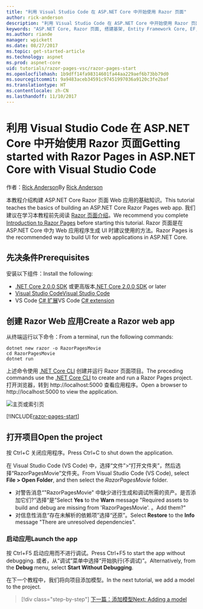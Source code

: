 ```yaml
---
title: "利用 Visual Studio Code 在 ASP.NET Core 中开始使用 Razor 页面"
author: rick-anderson
description: "利用 Visual Studio Code 在 ASP.NET Core 中开始使用 Razor 页面"
keywords: "ASP.NET Core, Razor 页面, 搭建基架, Entity Framework Core, EF, EF Core, 数据库, mac, macOS, Visual Studio Code, Code"
ms.author: riande
manager: wpickett
ms.date: 08/27/2017
ms.topic: get-started-article
ms.technology: aspnet
ms.prod: aspnet-core
uid: tutorials/razor-pages-vsc/razor-pages-start
ms.openlocfilehash: 1b9dff14fa98314601fa44aa229aef6b73bb79d0
ms.sourcegitcommit: 9a9483aceb34591c97451997036a9120c3fe2baf
ms.translationtype: HT
ms.contentlocale: zh-CN
ms.lasthandoff: 11/10/2017
---
```

# <a name="getting-started-with-razor-pages-in-aspnet-core-with-visual-studio-code"></a><span data-ttu-id="151dc-104">利用 Visual Studio Code 在 ASP.NET Core 中开始使用 Razor 页面</span><span class="sxs-lookup"><span data-stu-id="151dc-104">Getting started with Razor Pages in ASP.NET Core with Visual Studio Code</span></span>

<span data-ttu-id="151dc-105">作者：[Rick Anderson](https://twitter.com/RickAndMSFT)</span><span class="sxs-lookup"><span data-stu-id="151dc-105">By [Rick Anderson](https://twitter.com/RickAndMSFT)</span></span>

<span data-ttu-id="151dc-106">本教程介绍构建 ASP.NET Core Razor 页面 Web 应用的基础知识。</span><span class="sxs-lookup"><span data-stu-id="151dc-106">This tutorial teaches the basics of building an ASP.NET Core Razor Pages web app.</span></span> <span data-ttu-id="151dc-107">我们建议在学习本教程前先阅读 [Razor 页面介绍](xref:mvc/razor-pages/index)。</span><span class="sxs-lookup"><span data-stu-id="151dc-107">We recommend you complete [Introduction to Razor Pages](xref:mvc/razor-pages/index) before starting this tutorial.</span></span> <span data-ttu-id="151dc-108">Razor 页面是在 ASP.NET Core 中为 Web 应用程序生成 UI 时建议使用的方法。</span><span class="sxs-lookup"><span data-stu-id="151dc-108">Razor Pages is the recommended way to build UI for web applications in ASP.NET Core.</span></span>

## <a name="prerequisites"></a><span data-ttu-id="151dc-109">先决条件</span><span class="sxs-lookup"><span data-stu-id="151dc-109">Prerequisites</span></span>

<span data-ttu-id="151dc-110">安装以下组件：</span><span class="sxs-lookup"><span data-stu-id="151dc-110">Install the following:</span></span>

* <span data-ttu-id="151dc-111">[.NET Core 2.0.0 SDK](https://www.microsoft.com/net/core) 或更高版本</span><span class="sxs-lookup"><span data-stu-id="151dc-111">[.NET Core 2.0.0 SDK](https://www.microsoft.com/net/core) or later</span></span>
* [<span data-ttu-id="151dc-112">Visual Studio Code</span><span class="sxs-lookup"><span data-stu-id="151dc-112">Visual Studio Code</span></span>](https://code.visualstudio.com)
* <span data-ttu-id="151dc-113">VS Code [C# 扩展](https://marketplace.visualstudio.com/items?itemName=ms-vscode.csharp)</span><span class="sxs-lookup"><span data-stu-id="151dc-113">VS Code [C# extension](https://marketplace.visualstudio.com/items?itemName=ms-vscode.csharp)</span></span> 

## <a name="create-a-razor-web-app"></a><span data-ttu-id="151dc-114">创建 Razor Web 应用</span><span class="sxs-lookup"><span data-stu-id="151dc-114">Create a Razor web app</span></span>

<span data-ttu-id="151dc-115">从终端运行以下命令：</span><span class="sxs-lookup"><span data-stu-id="151dc-115">From a terminal, run the following commands:</span></span>

```console
dotnet new razor -o RazorPagesMovie
cd RazorPagesMovie
dotnet run
```

<span data-ttu-id="151dc-116">上述命令使用 [.NET Core CLI](https://docs.microsoft.com/dotnet/core/tools/dotnet) 创建并运行 Razor 页面项目。</span><span class="sxs-lookup"><span data-stu-id="151dc-116">The preceding commands use the [.NET Core CLI](https://docs.microsoft.com/dotnet/core/tools/dotnet) to create and run a Razor Pages project.</span></span> <span data-ttu-id="151dc-117">打开浏览器，转到 http://localhost:5000 查看应用程序。</span><span class="sxs-lookup"><span data-stu-id="151dc-117">Open a browser to http://localhost:5000 to view the application.</span></span>

![主页或索引页](../razor-pages/razor-pages-start/_static/home.png)

[!INCLUDE[razor-pages-start](../../includes/RP/razor-pages-start.md)]

## <a name="open-the-project"></a><span data-ttu-id="151dc-119">打开项目</span><span class="sxs-lookup"><span data-stu-id="151dc-119">Open the project</span></span>

<span data-ttu-id="151dc-120">按 Ctrl+C 关闭应用程序。</span><span class="sxs-lookup"><span data-stu-id="151dc-120">Press Ctrl+C to shut down the application.</span></span>

<span data-ttu-id="151dc-121">在 Visual Studio Code (VS Code) 中，选择“文件”>“打开文件夹”，然后选择“RazorPagesMovie”文件夹。</span><span class="sxs-lookup"><span data-stu-id="151dc-121">From Visual Studio Code (VS Code), select **File > Open Folder**, and then select the *RazorPagesMovie* folder.</span></span>

- <span data-ttu-id="151dc-122">对警告消息“"RazorPagesMovie" 中缺少进行生成和调试所需的资产。是否添加它们?”选择“是”</span><span class="sxs-lookup"><span data-stu-id="151dc-122">Select **Yes** to the **Warn** message "Required assets to build and debug are missing from 'RazorPagesMovie'.</span></span> <span data-ttu-id="151dc-123">。</span><span class="sxs-lookup"><span data-stu-id="151dc-123">Add them?"</span></span>
- <span data-ttu-id="151dc-124">对信息性消息“存在未解析的依赖项”选择“还原”。</span><span class="sxs-lookup"><span data-stu-id="151dc-124">Select **Restore** to the **Info** message "There are unresolved dependencies".</span></span>

### <a name="launch-the-app"></a><span data-ttu-id="151dc-125">启动应用</span><span class="sxs-lookup"><span data-stu-id="151dc-125">Launch the app</span></span>

<span data-ttu-id="151dc-126">按 Ctrl+F5 启动应用而不进行调试。</span><span class="sxs-lookup"><span data-stu-id="151dc-126">Press Ctrl+F5 to start the app without debugging.</span></span> <span data-ttu-id="151dc-127">或者，从“调试”菜单中选择“开始执行(不调试)”。</span><span class="sxs-lookup"><span data-stu-id="151dc-127">Alternatively, from the **Debug** menu, select **Start Without Debugging**.</span></span>

<span data-ttu-id="151dc-128">在下一个教程中，我们将向项目添加模型。</span><span class="sxs-lookup"><span data-stu-id="151dc-128">In the next tutorial, we add a model to the project.</span></span> 

>[!div class="step-by-step"]
[<span data-ttu-id="151dc-129">下一篇：添加模型</span><span class="sxs-lookup"><span data-stu-id="151dc-129">Next: Adding a model</span></span>](xref:tutorials/razor-pages-vsc/model)  
